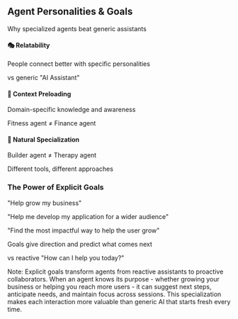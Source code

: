 ## Agent Personalities & Goals

<div class="text-center my-6">
  <p class="text-base">Why specialized agents beat generic assistants</p>
</div>

<div class="grid grid-cols-3 gap-4 my-6">
  <div class="fragment bg-white/10 p-4 rounded-lg border border-white/20">
    <h4 class="mb-2">🎭 Relatability</h4>
    <p class="text-sm leading-tight">People connect better with specific personalities</p>
    <p class="text-xs italic mt-1">vs generic "AI Assistant"</p>
  </div>
  <div class="fragment bg-white/10 p-4 rounded-lg border border-white/20">
    <h4 class="mb-2">🧠 Context Preloading</h4>
    <p class="text-sm leading-tight">Domain-specific knowledge and awareness</p>
    <p class="text-xs italic mt-1">Fitness agent ≠ Finance agent</p>
  </div>
  <div class="fragment bg-white/10 p-4 rounded-lg border border-white/20">
    <h4 class="mb-2">🎯 Natural Specialization</h4>
    <p class="text-sm leading-tight">Builder agent ≠ Therapy agent</p>
    <p class="text-xs italic mt-1">Different tools, different approaches</p>
  </div>
</div>

<div class="my-8">
  <h3 class="text-lg mb-4 text-center fragment">The Power of Explicit Goals</h3>
  <div class="grid grid-cols-1 gap-3 max-w-4xl mx-auto">
    <div class="fragment bg-blue-500/20 p-4 rounded-lg border border-blue-500/50">
      <p class="text-sm">"Help grow my business"</p>
    </div>
    <div class="fragment bg-green-500/20 p-4 rounded-lg border border-green-500/50">
      <p class="text-sm">"Help me develop my application for a wider audience"</p>
    </div>
    <div class="fragment bg-purple-500/20 p-4 rounded-lg border border-purple-500/50">
      <p class="text-sm">"Find the most impactful way to help the user grow"</p>
    </div>
  </div>
</div>

<div class="text-center mt-8">
  <p class="fragment text-base">Goals give direction and predict what comes next</p>
  <p class="fragment text-sm mt-2">vs reactive "How can I help you today?"</p>
</div>

Note: Explicit goals transform agents from reactive assistants to proactive collaborators. When an agent knows its purpose - whether growing your business or helping you reach more users - it can suggest next steps, anticipate needs, and maintain focus across sessions. This specialization makes each interaction more valuable than generic AI that starts fresh every time.
